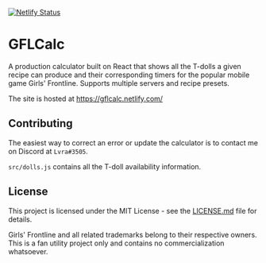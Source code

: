 [![Netlify Status](https://api.netlify.com/api/v1/badges/80e9faca-5b4e-452c-9039-d0aa380ccfd1/deploy-status)](https://app.netlify.com/sites/gflcalc/deploys)

# GFLCalc

A production calculator built on React that shows all the T-dolls a given recipe can produce and their corresponding timers for the popular mobile game Girls' Frontline. Supports multiple servers and recipe presets.

The site is hosted at https://gflcalc.netlify.com/

## Contributing

The easiest way to correct an error or update the calculator is to contact me on Discord at `Lvra#3505`.

`src/dolls.js` contains all the T-doll availability information.

## License

This project is licensed under the MIT License - see the [LICENSE.md](LICENSE.md) file for details.

Girls' Frontline and all related trademarks belong to their respective owners. This is a fan utility project only and contains no commercialization whatsoever.
